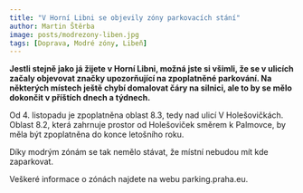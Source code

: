 ```yaml
---
title: "V Horní Libni se objevily zóny parkovacích stání"
author: Martin Štěrba
image: posts/modrezony-liben.jpg
tags: [Doprava, Modré zóny, Libeň]
---
```


**Jestli stejně jako já žijete v Horní Libni, možná jste si všimli, že se v ulicích začaly objevovat značky upozorňující na zpoplatněné parkování. Na některých místech ještě chybí domalovat čáry na silnici, ale to by se mělo dokončit v příštích dnech a týdnech.**

Od 4. listopadu je zpoplatněna oblast 8.3, tedy nad ulicí V Holešovičkách. Oblast 8.2, která zahrnuje prostor od Holešoviček směrem k Palmovce, by měla být zpoplatněna do konce letošního roku. 

Díky modrým zónám se tak nemělo stávat, že místní nebudou mít kde zaparkovat.

Veškeré informace o zónách najdete na webu parking.praha.eu.
